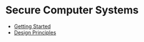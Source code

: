 # Secure Computer Systems

* [Getting Started](getting-started.md)
* [Design Principles](design-principles.md)